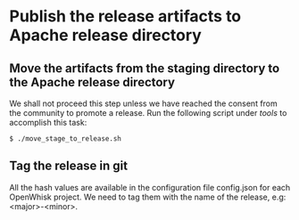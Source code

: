 <!--
#
# Licensed to the Apache Software Foundation (ASF) under one or more contributor
# license agreements.  See the NOTICE file distributed with this work for additional
# information regarding copyright ownership.  The ASF licenses this file to you
# under the Apache License, Version 2.0 (the # "License"); you may not use this
# file except in compliance with the License.  You may obtain a copy of the License
# at:
#
# http://www.apache.org/licenses/LICENSE-2.0
#
# Unless required by applicable law or agreed to in writing, software distributed
# under the License is distributed on an "AS IS" BASIS, WITHOUT WARRANTIES OR
# CONDITIONS OF ANY KIND, either express or implied.  See the License for the
# specific language governing permissions and limitations under the License.
#
-->

# Publish the release artifacts to Apache release directory

## Move the artifacts from the staging directory to the Apache release directory

We shall not proceed this step unless we have reached the consent from the community to promote a release. Run the following
script under _tools_ to accomplish this task:
```
$ ./move_stage_to_release.sh
```

## Tag the release in git

All the hash values are available in the configuration file config.json for each OpenWhisk project. We need to tag them
with the name of the release, e.g: \<major\>-\<minor\>.

